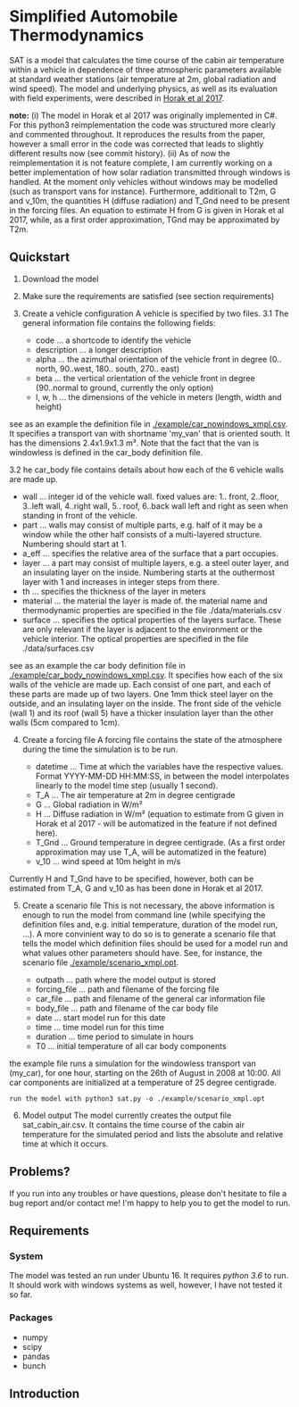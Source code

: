 # Simplified Automobile Thermodynamics
SAT is a model that calculates the time course of the cabin air temperature within a vehicle in dependence of three atmospheric parameters available at standard weather stations (air temperature at 2m, global radiation and wind speed). The model and underlying physics, as well as its evaluation with field experiments, were described in [Horak et al 2017](https://link.springer.com/article/10.1007/s00704-016-1861-3).

**note:**
(i) The model in Horak et al 2017 was originally implemented in C#. For this python3 reimplementation the code was structured more clearly and commented throughout. It reproduces the results from the paper, however a small error in the code was corrected that leads to slightly different results now (see commit history).
(ii) As of now the reimplementation it is not feature complete, I am currently working on a better implementation of how solar radiation transmitted through windows is handled. At the moment only vehicles without windows may be modelled (such as transport vans for instance). Furthermore, additionall to T2m, G and v_10m, the quantities H (diffuse radiation) and T_Gnd need to be present in the forcing files. An equation to estimate H from G is given in Horak et al 2017, while, as a first order approximation, TGnd may be approximated by T2m.

## Quickstart
1. Download the model
2. Make sure the requirements are satisfied (see section requirements)
3. Create a vehicle configuration
A vehicle is specified by two files.
3.1 The general information file contains the following fields:

   - code ... a shortcode to identify the vehicle
   - description ... a longer description
   - alpha ... the azimuthal orientation of the vehicle front in degree (0.. north, 90..west, 180.. south, 270.. east)
   - beta ... the vertical orientation of the vehicle front in degree (90..normal to ground, currently the only option)
   - l, w, h ... the dimensions of the vehicle in meters (length, width and height)

see as an example the definition file in [./example/car_nowindows_xmpl.csv](./example/car_nowindows_xmpl.csv). It specifies a transport van with shortname 'my_van' that is oriented south. It has the dimensions 2.4x1.9x1.3 m³. Note that the fact that the van is windowless is defined in the car_body definition file.

3.2 he car_body file contains details about how each of the 6 vehicle walls are made up.

   - wall ... integer id of the vehicle wall.  fixed values are: 1.. front, 2..floor, 3..left wall, 4..right wall, 5.. roof, 6..back wall left and right as seen when standing in front of the vehicle.
   - part ... walls may consist of multiple parts, e.g. half of it may be a window while the other half consists of a multi-layered structure. Numbering should start at 1.
   - a_eff ... specifies the relative area of the surface that a part occupies.
   - layer ... a part may consist of multiple layers, e.g. a steel outer layer, and an insulating layer on the inside. Numbering starts at the outhermost layer with 1 and increases in integer steps from there.
   - th ... specifies the thickness of the layer in meters
   - material ... the material the layer is made of. the material name and thermodynamic properties are specified in the file ./data/materials.csv
   - surface ... specifies the optical properties of the layers surface. These are only relevant if the layer is adjacent to the environment or the vehicle interior. The optical properties are specified in the file ./data/surfaces.csv

see as an example the car body definition file in [./example/car_body_nowindows_xmpl.csv](./example/car_body_nowindows_xmpl.csv). It specifies how each of the six walls of the vehicle are made up. Each consist of one part, and each of these parts are made up of two layers. One 1mm thick steel layer on the outside, and an insulating layer on the inside. The front side of the vehicle (wall 1) and its roof (wall 5) have a thicker insulation layer than the other walls (5cm compared to 1cm).

4) Create a forcing file
A forcing file contains the state of the atmosphere during the time the simulation is to be run.

   - datetime ... Time at which the variables have the respective values. Format YYYY-MM-DD HH:MM:SS, in between the model interpolates linearly to the model time step (usually 1 second).
   - T_A ... The air temperature at 2m in degree centigrade
   - G ... Global radiation in W/m²
   - H ... Diffuse radiation in W/m² (equation to estimate from G given in Horak et al 2017 - will be automatized in the feature if not defined here).
   - T_Gnd ... Ground temperature in degree centigrade. (As a first order approximation may use T_A, will be automatized in the feature)
   - v_10 ... wind speed at 10m height in m/s

Currently H and T_Gnd have to be specified, however, both can be estimated from T_A, G and v_10 as has been done in Horak et al 2017.

5) Create a scenario file
This is not necessary, the above information is enough to run the model from command line (while specifying the definition files and, e.g. initial temperature, duration of the model run, ...). A more convinient way to do so is to generate a scenario file that tells the model which definition files should be used for a model run and what values other parameters should have. See, for instance, the scenario file [./example/scenario_xmpl.opt](./example/scenario_xmpl.opt).

   - outpath ... path where the model output is stored
   - forcing_file ... path and filename of the forcing file
   - car_file ... path and filename of the general car information file
   - body_file ... path and filename of the car body file
   - date ... start model run for this date
   - time ... time model run for this time
   - duration ... time period to simulate in hours
   - T0 ... initial temperature of all car body components

the example file runs a simulation for the windowless transport van (my_car), for one hour, starting on the 26th of August in 2008 at 10:00. All car components are initialized at a temperature of 25 degree centigrade.

    run the model with python3 sat.py -o ./example/scenario_xmpl.opt

6) Model output
The model currently creates the output file sat_cabin_air.csv. It contains the time course of the cabin air temperature for the simulated period and lists the absolute and relative time at which it occurs.


## Problems?
If you run into any troubles or have questions, please don't hesitate to file a bug report and/or contact me! I'm happy to help you to get the model to run.

## Requirements
### System
The model was tested an run under Ubuntu 16. It requires *python 3.6* to run. It should work with windows systems as well, however, I have not tested it so far.

### Packages
- numpy
- scipy
- pandas
- bunch



## Introduction




